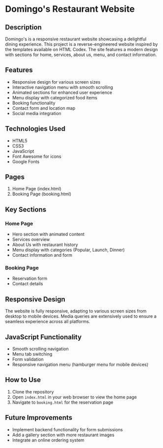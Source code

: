 # Domingo's Restaurant Website

## Description

Domingo's is a responsive restaurant website showcasing a delightful dining experience. This project is a reverse-engineered website inspired by the templates available on HTML Codex. The site features a modern design with sections for home, services, about us, menu, and contact information.

## Features

- Responsive design for various screen sizes
- Interactive navigation menu with smooth scrolling
- Animated sections for enhanced user experience
- Menu display with categorized food items
- Booking functionality
- Contact form and location map
- Social media integration

## Technologies Used

- HTML5
- CSS3
- JavaScript
- Font Awesome for icons
- Google Fonts

## Pages

1. Home Page (index.html)
2. Booking Page (booking.html)

## Key Sections

### Home Page
- Hero section with animated content
- Services overview
- About Us with restaurant history
- Menu display with categories (Popular, Launch, Dinner)
- Contact information and form

### Booking Page
- Reservation form
- Contact details

## Responsive Design

The website is fully responsive, adapting to various screen sizes from desktop to mobile devices. Media queries are extensively used to ensure a seamless experience across all platforms.

## JavaScript Functionality

- Smooth scrolling navigation
- Menu tab switching
- Form validation
- Responsive navigation menu (hamburger menu for mobile devices)

## How to Use

1. Clone the repository
2. Open `index.html` in your web browser to view the home page
3. Navigate to `booking.html` for the reservation page

## Future Improvements

- Implement backend functionality for form submissions
- Add a gallery section with more restaurant images
- Integrate an online ordering system


